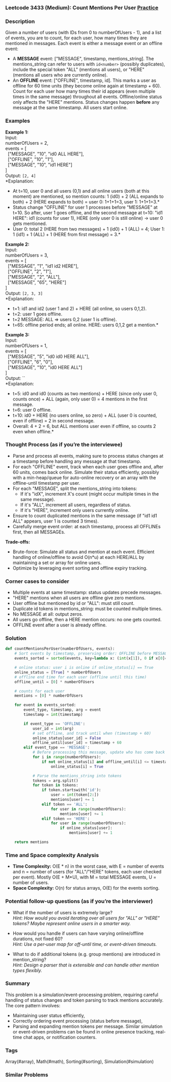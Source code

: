 ### Leetcode 3433 (Medium): Count Mentions Per User [Practice](https://leetcode.com/problems/count-mentions-per-user)

### Description  
Given a number of users (with IDs from 0 to numberOfUsers - 1), and a list of events, you are to count, for each user, how many times they are mentioned in messages. Each event is either a message event or an offline event:
- A **MESSAGE** event: ["MESSAGE", timestamp, mentions_string]. The mentions_string can refer to users with `id<number>` (possibly duplicates), include the special token "ALL" (mentions all users), or "HERE" (mentions all users who are currently online).
- An **OFFLINE** event: ["OFFLINE", timestamp, id]. This marks a user as offline for 60 time units (they become online again at timestamp + 60).
Count for each user how many times their id appears (even multiple times in the same message) throughout all events. Offline/online status only affects the "HERE" mentions. Status changes happen **before** any message at the same timestamp. All users start online.

### Examples  

**Example 1:**  
Input:  
numberOfUsers = 2,  
events = [  
&nbsp;&nbsp;["MESSAGE", "10", "id0 ALL HERE"],  
&nbsp;&nbsp;["OFFLINE", "10", "1"],  
&nbsp;&nbsp;["MESSAGE", "10", "id1 HERE"]  
]  
Output: `[2, 4]`  
*Explanation:  
- At t=10, user 0 and all users (0,1) and all online users (both at this moment) are mentioned, so mention counts: 1 (id0) + 2 (ALL expands to both) + 2 (HERE expands to both) = user 0: 1+1+1=3, user 1: 1+1+1=3.*
- Status change "OFFLINE" for user 1 processes before "MESSAGE" at t=10. So after, user 1 goes offline, and the second message at t=10: "id1 HERE": id1 (counts for user 1), HERE (only user 0 is still online) → user 0 gets mentioned.
- User 0: total 2 (HERE from two messages) + 1 (id0) + 1 (ALL) = 4; User 1: 1 (id1) + 1 (ALL) + 1 (HERE from first message) = 3.*

**Example 2:**  
Input:  
numberOfUsers = 3,  
events = [  
&nbsp;&nbsp;["MESSAGE", "1", "id1 id2 HERE"],  
&nbsp;&nbsp;["OFFLINE", "2", "1"],  
&nbsp;&nbsp;["MESSAGE", "2", "ALL"],  
&nbsp;&nbsp;["MESSAGE", "65", "HERE"]  
]  
Output: `[2, 3, 3]`  
*Explanation:  
- t=1: id1 and id2 (user 1 and 2) + HERE (all online, so users 0,1,2).  
- t=2: user 1 goes offline.  
- t=2 MESSAGE: ALL => users 0,2 (user 1 is offline).  
- t=65: offline period ends; all online. HERE: users 0,1,2 get a mention.*

**Example 3:**  
Input:  
numberOfUsers = 1,  
events = [  
&nbsp;&nbsp;["MESSAGE", "5", "id0 id0 HERE ALL"],  
&nbsp;&nbsp;["OFFLINE", "6", "0"],  
&nbsp;&nbsp;["MESSAGE", "10", "id0 HERE ALL"]  
]  
Output: ``  
*Explanation:  
- t=5: id0 and id0 (counts as two mentions) + HERE (since only user 0, counts once) + ALL (again, only user 0) = 4 mentions in the first message.  
- t=6: user 0 offline.  
- t=10: id0 + HERE (no users online, so zero) + ALL (user 0 is counted, even if offline) = 2 in second message.  
- Overall: 4 + 2 = 6, but ALL mentions user even if offline, so counts 2 even when offline.*

### Thought Process (as if you’re the interviewee)  
- Parse and process all events, making sure to process status changes at a timestamp before handling any message at that timestamp.
- For each "OFFLINE" event, track when each user goes offline and, after 60 units, comes back online. Simulate their status efficiently, possibly with a min-heap/queue for auto-online recovery or an array with the offline-until timestamp per user.
- For each "MESSAGE", split the mentions_string into tokens:
    - If it's "idX", increment X's count (might occur multiple times in the same message).
    - If it's "ALL", increment all users, regardless of status.
    - If it's "HERE", increment only users currently online.
- Ensure to count duplicated mentions in the same message (if "id1 id1 ALL" appears, user 1 is counted 3 times).
- Carefully merge event order: at each timestamp, process all OFFLINEs first, then all MESSAGEs.

**Trade-offs:**  
- Brute-force: Simulate all status and mention at each event. Efficient handling of online/offline to avoid O(n\*u) at each HERE/ALL by maintaining a set or array for online users.
- Optimize by leveraging event sorting and offline expiry tracking.

### Corner cases to consider  
- Multiple events at same timestamp: status updates precede messages.
- "HERE" mentions when all users are offline give zero mentions.
- User offline but mentioned by id or "ALL": must still count.
- Duplicate id tokens in mentions_string: must be counted multiple times.
- No MESSAGE at all: output zeros.
- All users go offline, then a HERE mention occurs: no one gets counted.
- OFFLINE event after a user is already offline.

### Solution

```python
def countMentionsPerUser(numberOfUsers, events):
    # Sort events by timestamp, preserving order: OFFLINE before MESSAGE at same timestamp
    events_sorted = sorted(events, key=lambda x: (int(x[1]), 0 if x[0]=='OFFLINE' else 1))

    # online status: user i is online if online_status[i] == True
    online_status = [True] * numberOfUsers
    # offline end time for each user (offline until this time)
    offline_until = [0] * numberOfUsers

    # counts for each user
    mentions = [0] * numberOfUsers

    for event in events_sorted:
        event_type, timestamp, arg = event
        timestamp = int(timestamp)

        if event_type == 'OFFLINE':
            user_id = int(arg)
            # set offline, and track until when (timestamp + 60)
            online_status[user_id] = False
            offline_until[user_id] = timestamp + 60
        elif event_type == 'MESSAGE':
            # Before processing this message, update who has come back online
            for i in range(numberOfUsers):
                if not online_status[i] and offline_until[i] <= timestamp:
                    online_status[i] = True

            # Parse the mentions_string into tokens
            tokens = arg.split()
            for token in tokens:
                if token.startswith('id'):
                    user = int(token[2:])
                    mentions[user] += 1
                elif token == 'ALL':
                    for user in range(numberOfUsers):
                        mentions[user] += 1
                elif token == 'HERE':
                    for user in range(numberOfUsers):
                        if online_status[user]:
                            mentions[user] += 1

    return mentions
```

### Time and Space complexity Analysis  

- **Time Complexity:** O(E \* n) in the worst case, with E = number of events and n = number of users (for "ALL"/"HERE" tokens, each user checked per event). Mostly O(E + M\*U), with M = total MESSAGE events, U = number of users.
- **Space Complexity:** O(n) for status arrays, O(E) for the events sorting.

### Potential follow-up questions (as if you’re the interviewer)  

- What if the number of users is extremely large?  
  *Hint: How would you avoid iterating over all users for "ALL" or "HERE" tokens? Maybe represent online users in a smarter way.*

- How would you handle if users can have varying online/offline durations, not fixed 60?  
  *Hint: Use a per-user map for off-until time, or event-driven timeouts.*

- What to do if additional tokens (e.g. group mentions) are introduced in mention_string?  
  *Hint: Design a parser that is extensible and can handle other mention types flexibly.*

### Summary
This problem is a simulation/event-processing problem, requiring careful handling of status changes and token parsing to track mentions accurately. The core pattern involves:
- Maintaining user status efficiently,
- Correctly ordering event processing (status before message),
- Parsing and expanding mention tokens per message.
Similar simulation or event-driven problems can be found in online presence tracking, real-time chat apps, or notification counters.

### Tags
Array(#array), Math(#math), Sorting(#sorting), Simulation(#simulation)

### Similar Problems
